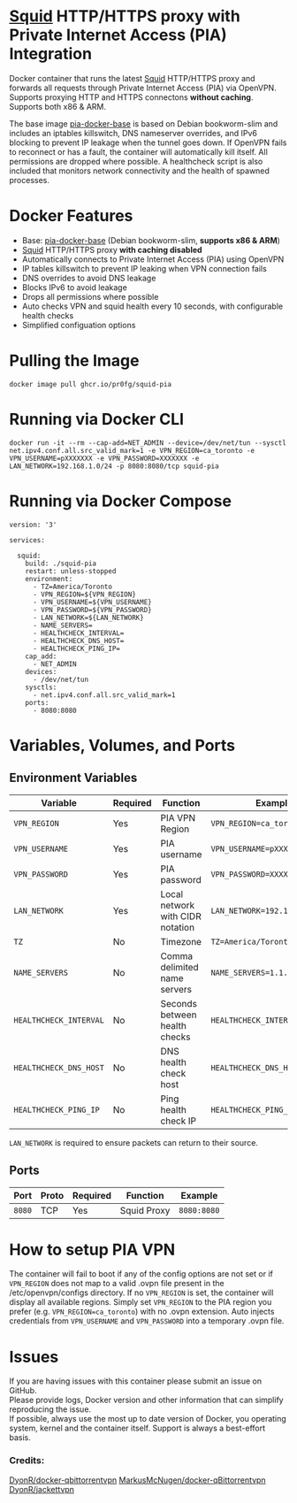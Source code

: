 # [Squid](https://github.com/squid-cache/squid) HTTP/HTTPS proxy with Private Internet Access (PIA) Integration

Docker container that runs the latest [Squid](https://github.com/squid-cache/squid) HTTP/HTTPS proxy and forwards all requests through Private Internet Access (PIA) via OpenVPN. Supports proxying HTTP and HTTPS connectons **without caching**. Supports both x86 & ARM.

The base image [pia-docker-base](https://github.com/pr0fg/pia-docker-base) is based on Debian bookworm-slim and includes an iptables killswitch, DNS nameserver overrides, and IPv6 blocking to prevent IP leakage when the tunnel goes down. If OpenVPN fails to reconnect or has a fault, the container will automatically kill itself. All permissions are dropped where possible. A healthcheck script is also included that monitors network connectivity and the health of spawned processes.  

# Docker Features
* Base: [pia-docker-base](https://github.com/pr0fg/pia-docker-base) (Debian bookworm-slim, **supports x86 & ARM**)
* [Squid](https://github.com/squid-cache/squid) HTTP/HTTPS proxy **with caching disabled**
* Automatically connects to Private Internet Access (PIA) using OpenVPN
* IP tables killswitch to prevent IP leaking when VPN connection fails
* DNS overrides to avoid DNS leakage
* Blocks IPv6 to avoid leakage
* Drops all permissions where possible
* Auto checks VPN and squid health every 10 seconds, with configurable health checks
* Simplified configuation options

# Pulling the Image
`docker image pull ghcr.io/pr0fg/squid-pia`

# Running via Docker CLI
`docker run -it --rm --cap-add=NET_ADMIN --device=/dev/net/tun --sysctl net.ipv4.conf.all.src_valid_mark=1 -e VPN_REGION=ca_toronto -e VPN_USERNAME=pXXXXXXX -e VPN_PASSWORD=XXXXXXX -e LAN_NETWORK=192.168.1.0/24 -p 8080:8080/tcp squid-pia`

# Running via Docker Compose
```
version: '3'

services:

  squid:
    build: ./squid-pia
    restart: unless-stopped
    environment:
      - TZ=America/Toronto
      - VPN_REGION=${VPN_REGION}
      - VPN_USERNAME=${VPN_USERNAME}
      - VPN_PASSWORD=${VPN_PASSWORD}
      - LAN_NETWORK=${LAN_NETWORK}
      - NAME_SERVERS=
      - HEALTHCHECK_INTERVAL=
      - HEALTHCHECK_DNS_HOST=
      - HEALTHCHECK_PING_IP=
    cap_add:
      - NET_ADMIN
    devices:
      - /dev/net/tun
    sysctls:
      - net.ipv4.conf.all.src_valid_mark=1
    ports:
      - 8080:8080
```

# Variables, Volumes, and Ports
## Environment Variables
| Variable | Required | Function | Example | Default |
|----------|----------|----------|---------|---------|
|`VPN_REGION`| Yes | PIA VPN Region | `VPN_REGION=ca_toronto`||
|`VPN_USERNAME`| Yes | PIA username | `VPN_USERNAME=pXXXXXX`||
|`VPN_PASSWORD`| Yes | PIA password | `VPN_PASSWORD=XXXXXXX`||
|`LAN_NETWORK`| Yes | Local network with CIDR notation | `LAN_NETWORK=192.168.1.0/24`||
|`TZ`| No | Timezone |`TZ=America/Toronto`| System default |
|`NAME_SERVERS`| No | Comma delimited name servers |`NAME_SERVERS=1.1.1.1,1.0.0.1`| 1.1.1.1,8.8.8.8,1.0.0.1,8.8.4.4 |
|`HEALTHCHECK_INTERVAL`| No | Seconds between health checks |`HEALTHCHECK_INTERVAL=30`| 10 seconds |
|`HEALTHCHECK_DNS_HOST`| No | DNS health check host |`HEALTHCHECK_DNS_HOST=abc.com`| google.com |
|`HEALTHCHECK_PING_IP`| No | Ping health check IP |`HEALTHCHECK_PING_IP=1.2.3.4`| 8.8.8.8 |

`LAN_NETWORK` is required to ensure packets can return to their source.

## Ports
| Port | Proto | Required | Function | Example |
|----------|----------|----------|----------|----------|
| `8080` | TCP | Yes | Squid Proxy | `8080:8080`|

# How to setup PIA VPN
The container will fail to boot if any of the config options are not set or if `VPN_REGION` does not map to a valid .ovpn file present in the /etc/openvpn/configs directory. If no `VPN_REGION` is set, the container will display all available regions. Simply set `VPN_REGION` to the PIA region you prefer (e.g. `VPN_REGION=ca_toronto`) with no .ovpn extension. Auto injects credentials from `VPN_USERNAME` and `VPN_PASSWORD` into a temporary .ovpn file.

# Issues
If you are having issues with this container please submit an issue on GitHub.  
Please provide logs, Docker version and other information that can simplify reproducing the issue.  
If possible, always use the most up to date version of Docker, you operating system, kernel and the container itself. Support is always a best-effort basis.

### Credits:
[DyonR/docker-qbittorrentvpn](https://github.com/DyonR/docker-qbittorrentvpn)
[MarkusMcNugen/docker-qBittorrentvpn](https://github.com/MarkusMcNugen/docker-qBittorrentvpn)  
[DyonR/jackettvpn](https://github.com/DyonR/jackettvpn)  
